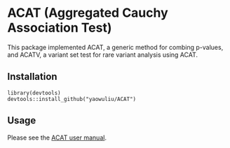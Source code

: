 # ACAT (Aggregated Cauchy Association Test)
This package implemented ACAT, a generic method for combing p-values, and ACATV, a variant set test for rare variant analysis using ACAT.
## Installation
```
library(devtools)
devtools::install_github("yaowuliu/ACAT")
```
## Usage
Please see the [ACAT user manual](https://github.com/yaowuliu/ACAT/blob/master/docs/ACAT_0.9.pdf).
